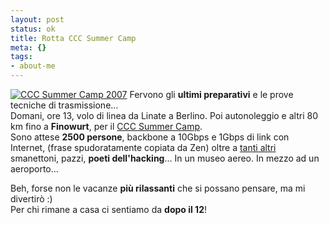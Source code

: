```yaml
--- 
layout: post
status: ok
title: Rotta CCC Summer Camp
meta: {}
tags: 
- about-me
---
```

[![CCC Summer Camp 2007](http://fast.mgpf.it/20070806_ccc.thumbnail.jpg)](http://fast.mgpf.it/20070806_ccc.jpg)
Fervono gli **ultimi preparativi** e le prove tecniche di trasmissione...  
Domani, ore 13, volo di linea da Linate a Berlino. Poi autonoleggio e altri 80 km fino a **Finowurt**, per il [CCC Summer Camp](http://events.ccc.de/camp/2007/Intro/).  
Sono attese **2500 persone**, backbone a 10Gbps e 1Gbps di link con Internet, (frase spudoratamente copiata da Zen) oltre a [tanti altri](http://events.ccc.de/camp/2007/Fahrplan/speakers.en.html) smanettoni, pazzi, **poeti dell'hacking**... In un museo aereo. In mezzo ad un aeroporto...
  
Beh, forse non le vacanze **più rilassanti** che si possano pensare, ma mi divertirò :)  
Per chi rimane a casa ci sentiamo da **dopo il 12**! 
